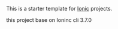 This is a starter template for [Ionic](http://ionicframework.com/docs/) projects.

this project base on Ioninc cli 3.7.0

